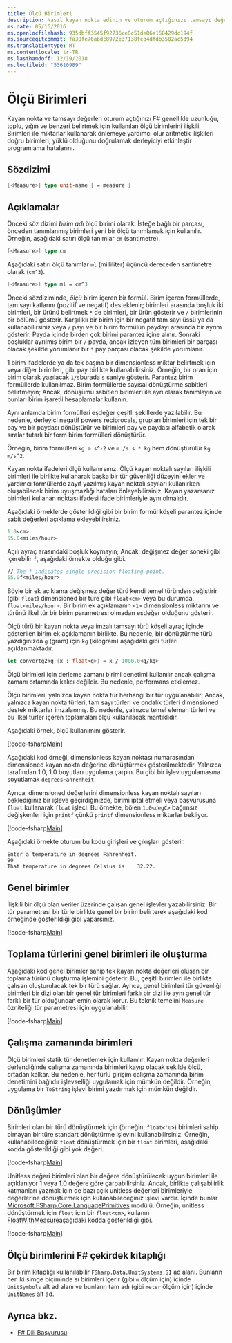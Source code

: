 ```yaml
---
title: Ölçü Birimleri
description: Nasıl kayan nokta edinin ve oturum açtığınızı tamsayı değerleri F# genellikle uzunluğu, ses ve yığın belirtmek için kullanılan ölçü birimlerini ilişkili.
ms.date: 05/16/2016
ms.openlocfilehash: 935dbff3545f92736ce8c51de86a168429dc194f
ms.sourcegitcommit: fa38fe76abdc8972e37138fcb4dfdb3502ac5394
ms.translationtype: MT
ms.contentlocale: tr-TR
ms.lasthandoff: 12/19/2018
ms.locfileid: "53610989"
---
```

# <a name="units-of-measure"></a>Ölçü Birimleri

Kayan nokta ve tamsayı değerleri oturum açtığınızı F# genellikle uzunluğu, toplu, yığın ve benzeri belirtmek için kullanılan ölçü birimlerini ilişkili. Birimleri ile miktarlar kullanarak önlemeye yardımcı olur aritmetik ilişkileri doğru birimleri, yüklü olduğunu doğrulamak derleyiciyi etkinleştir programlama hatalarını.

## <a name="syntax"></a>Sözdizimi

```fsharp
[<Measure>] type unit-name [ = measure ]
```

## <a name="remarks"></a>Açıklamalar

Önceki söz dizimi *birim adı* ölçü birimi olarak. İsteğe bağlı bir parçası, önceden tanımlanmış birimleri yeni bir ölçü tanımlamak için kullanılır. Örneğin, aşağıdaki satırı ölçü tanımlar `cm` (santimetre).

```fsharp
[<Measure>] type cm
```

Aşağıdaki satırı ölçü tanımlar `ml` (milliliter) üçüncü dereceden santimetre olarak (`cm^3`).

```fsharp
[<Measure>] type ml = cm^3
```

Önceki sözdiziminde, *ölçü* birim içeren bir formül. Birim içeren formüllerde, tam sayı katlarını (pozitif ve negatif) desteklenir; birimleri arasında boşluk iki birimleri, bir ürünü belirtmek `*` de birimleri, bir ürün gösterir ve `/` birimlerinin bir bölümü gösterir. Karşılıklı bir birim için bir negatif tam sayı üssü ya da kullanabilirsiniz veya `/` payı ve bir birim formülün paydayı arasında bir ayrım gösterir. Payda içinde birden çok birimi parantez içine alınır. Sonraki boşluklar ayrılmış birim bir `/` payda, ancak izleyen tüm birimleri bir parçası olacak şekilde yorumlanır bir `*` pay parçası olacak şekilde yorumlanır.

1 birim ifadelerde ya da tek başına bir dimensionless miktar belirtmek için veya diğer birimleri, gibi pay birlikte kullanabilirsiniz. Örneğin, bir oran için birim olarak yazılacak `1/s`burada `s` saniye gösterir. Parantez birim formüllerde kullanılmaz. Birim formüllerde sayısal dönüştürme sabitleri belirtmeyin; Ancak, dönüşümü sabitleri birimleri ile ayrı olarak tanımlayın ve bunları birim işaretli hesaplamalar kullanın.

Aynı anlamda birim formülleri eşdeğer çeşitli şekillerde yazılabilir. Bu nedenle, derleyici negatif powers reciprocals, grupları birimleri için tek bir pay ve bir paydası dönüştürür ve birimleri pay ve paydası alfabetik olarak sıralar tutarlı bir form birim formülleri dönüştürür.

Örneğin, birim formülleri `kg m s^-2` ve `m /s s * kg` hem dönüştürülür `kg m/s^2`.

Kayan nokta ifadeleri ölçü kullanırsınız. Ölçü kayan noktalı sayıları ilişkili birimleri ile birlikte kullanarak başka bir tür güvenliği düzeyini ekler ve yardımcı formüllerde zayıf yazılmış kayan noktalı sayıları kullanırken oluşabilecek birim uyuşmazlığı hataları önleyebilirsiniz. Kayan yazarsanız birimleri kullanan noktası ifadesi ifade birimleriyle aynı olmalıdır.

Aşağıdaki örneklerde gösterildiği gibi bir birim formül köşeli parantez içinde sabit değerleri açıklama ekleyebilirsiniz.

```fsharp
1.0<cm>
55.0<miles/hour>
```

Açılı ayraç arasındaki boşluk koymayın; Ancak, değişmez değer soneki gibi içerebilir `f`, aşağıdaki örnekte olduğu gibi.

```fsharp
// The f indicates single-precision floating point.
55.0f<miles/hour>
```

Böyle bir ek açıklama değişmez değer türü kendi temel türünden değiştirir (gibi `float`) dimensioned bir türe gibi `float<cm>` veya bu durumda, `float<miles/hour>`. Bir birim ek açıklamanın `<1>` dimensionless miktarını ve türünü ilkel tür bir birim parametresi olmadan eşdeğer olduğunu gösterir.

Ölçü türü bir kayan nokta veya imzalı tamsayı türü köşeli ayraç içinde gösterilen birim ek açıklamanın birlikte. Bu nedenle, bir dönüştürme türü yazdığınızda `g` (gram) için `kg` (kilogram) aşağıdaki gibi türleri açıklanmaktadır.

```fsharp
let convertg2kg (x : float<g>) = x / 1000.0<g/kg>
```

Ölçü birimleri için derleme zamanı birimi denetimi kullanılır ancak çalışma zamanı ortamında kalıcı değildir. Bu nedenle, performans etkilemez.

Ölçü birimleri, yalnızca kayan nokta tür herhangi bir tür uygulanabilir; Ancak, yalnızca kayan nokta türleri, tam sayı türleri ve ondalık türleri dimensioned destek miktarlar imzalanmış. Bu nedenle, yalnızca temel eleman türleri ve bu ilkel türler içeren toplamaları ölçü kullanılacak mantıklıdır.

Aşağıdaki örnek, ölçü kullanımını gösterir.

[!code-fsharp[Main](../../../samples/snippets/fsharp/lang-ref-2/snippet6901.fs)]

Aşağıdaki kod örneği, dimensionless kayan noktası numarasından dimensioned kayan nokta değerine dönüştürmek gösterilmektedir. Yalnızca tarafından 1.0, 1.0 boyutları uygulama çarpın. Bu gibi bir işlev uygulamasına soyutlamak `degreesFahrenheit`.

Ayrıca, dimensioned değerlerini dimensionless kayan noktalı sayıları beklediğiniz bir işleve geçirdiğinizde, birimi iptal etmeli veya başvurusuna `float` kullanarak `float` işleci. Bu örnekte, bölen `1.0<degC>` bağımsız değişkenleri için `printf` çünkü `printf` dimensionless miktarlar bekliyor.

[!code-fsharp[Main](../../../samples/snippets/fsharp/lang-ref-2/snippet6902.fs)]

Aşağıdaki örnekte oturum bu kodu girişleri ve çıkışları gösterir.

```
Enter a temperature in degrees Fahrenheit.
90
That temperature in degrees Celsius is    32.22.
```

## <a name="using-generic-units"></a>Genel birimler

İlişkili bir ölçü olan veriler üzerinde çalışan genel işlevler yazabilirsiniz. Bir tür parametresi bir türle birlikte genel bir birim belirterek aşağıdaki kod örneğinde gösterildiği gibi yaparsınız.

[!code-fsharp[Main](../../../samples/snippets/fsharp/lang-ref-2/snippet6903.fs)]

## <a name="creating-aggregate-types-with-generic-units"></a>Toplama türlerini genel birimleri ile oluşturma

Aşağıdaki kod genel birimler sahip tek kayan nokta değerleri oluşan bir toplama türünü oluşturma işlemini gösterir. Bu, çeşitli birimleri ile birlikte çalışan oluşturulacak tek bir türü sağlar. Ayrıca, genel birimleri tür güvenliği birimleri bir dizi olan bir genel tür birimleri farklı bir dizi ile aynı genel tür farklı bir tür olduğundan emin olarak korur. Bu teknik temelini `Measure` özniteliği tür parametresi için uygulanabilir.

[!code-fsharp[Main](../../../samples/snippets/fsharp/lang-ref-2/snippet6904.fs)]

## <a name="units-at-runtime"></a>Çalışma zamanında birimleri

Ölçü birimleri statik tür denetlemek için kullanılır. Kayan nokta değerleri derlendiğinde çalışma zamanında birimleri kayıp olacak şekilde ölçü, ortadan kalkar. Bu nedenle, her türlü girişim çalışma zamanında birim denetimini bağlıdır işlevselliği uygulamak için mümkün değildir. Örneğin, uygulama bir `ToString` işlevi birimi yazdırmak için mümkün değildir.

## <a name="conversions"></a>Dönüşümler

Birimleri olan bir türü dönüştürmek için (örneğin, `float<'u>`) birimleri sahip olmayan bir türe standart dönüştürme işlevini kullanabilirsiniz. Örneğin, kullanabileceğiniz `float` dönüştürmek için bir `float` birimleri, aşağıdaki kodda gösterildiği gibi yok değeri.

[!code-fsharp[Main](../../../samples/snippets/fsharp/lang-ref-2/snippet6905.fs)]

Unitless değeri birimleri olan bir değere dönüştürülecek uygun birimleri ile açıklanıyor 1 veya 1.0 değere göre çarpabilirsiniz. Ancak, birlikte çalışabilirlik katmanları yazmak için de bazı açık unitless değerleri birimleriyle değerlerine dönüştürmek için kullanabileceğiniz işlevi vardır. İçinde bunlar [Microsoft.FSharp.Core.LanguagePrimitives](https://msdn.microsoft.com/library/69d08ac5-5d51-4c20-bf1e-850fd312ece3) modülü. Örneğin, unitless dönüştürmek için `float` için bir `float<cm>`, kullanın [FloatWithMeasure](https://msdn.microsoft.com/library/69520bc7-d67b-46b8-9004-7cac9646b8d9)aşağıdaki kodda gösterildiği gibi.

[!code-fsharp[Main](../../../samples/snippets/fsharp/lang-ref-2/snippet6906.fs)]

## <a name="units-of-measure-in-the-f-core-library"></a>Ölçü birimlerini F# çekirdek kitaplığı

Bir birim kitaplığı kullanılabilir `FSharp.Data.UnitSystems.SI` ad alanı. Bunların her iki simge biçiminde sı birimleri içerir (gibi `m` ölçüm için) içinde `UnitSymbols` alt ad alanı ve bunların tam adı (gibi `meter` ölçüm için) içinde `UnitNames` alt ad.

## <a name="see-also"></a>Ayrıca bkz.

- [F# Dili Başvurusu](index.md)